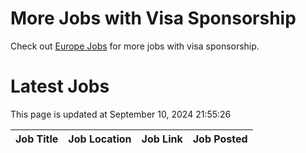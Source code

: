 # More Jobs with Visa Sponsorship

Check out [Europe Jobs](https://github.com/sureshparimi/europejobs#latest-jobs) for more jobs with visa sponsorship.

# Latest Jobs

This page is updated at September 10, 2024 21:55:26

| Job Title | Job Location | Job Link | Job Posted |
| --- | --- | --- | --- |
